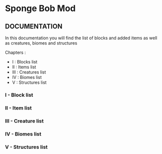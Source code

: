 # Sponge Bob Mod
## DOCUMENTATION
In this documentation you will find the list of blocks and added items as well as creatures, biomes and structures

Chapters :

- I : Blocks list
- II : Items list
- III : Creatures list
- IV : Biomes list
- V : Structures list

### I - Block list

### II - Item list

### III - Creature list

### IV - Biomes list

### V - Structures list
